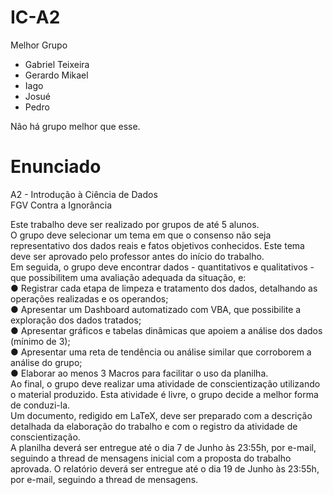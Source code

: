# IC-A2

Melhor Grupo

- Gabriel Teixeira
- Gerardo Mikael
- Iago
- Josué
- Pedro

Não há grupo melhor que esse.

# Enunciado

A2 - Introdução à Ciência de Dados  
FGV Contra a Ignorância  

Este trabalho deve ser realizado por grupos de até 5 alunos.  
O grupo deve selecionar um tema em que o consenso não seja representativo dos dados reais
e fatos objetivos conhecidos. Este tema deve ser aprovado pelo professor antes do início do
trabalho.  
Em seguida, o grupo deve encontrar dados - quantitativos e qualitativos - que possibilitem uma
avaliação adequada da situação, e:  
● Registrar cada etapa de limpeza e tratamento dos dados, detalhando as operações
realizadas e os operandos;  
● Apresentar um Dashboard automatizado com VBA, que possibilite a exploração dos
dados tratados;  
● Apresentar gráficos e tabelas dinâmicas que apoiem a análise dos dados (mínimo de 3);  
● Apresentar uma reta de tendência ou análise similar que corroborem a análise do grupo;  
● Elaborar ao menos 3 Macros para facilitar o uso da planilha.  
Ao final, o grupo deve realizar uma atividade de conscientização utilizando o material
produzido. Esta atividade é livre, o grupo decide a melhor forma de conduzi-la.  
Um documento, redigido em LaTeX, deve ser preparado com a descrição detalhada da
elaboração do trabalho e com o registro da atividade de conscientização.  
A planilha deverá ser entregue até o dia 7 de Junho às 23:55h, por e-mail, seguindo a thread
de mensagens inicial com a proposta do trabalho aprovada. O relatório deverá ser entregue até
o dia 19 de Junho às 23:55h, por e-mail, seguindo a thread de mensagens.
